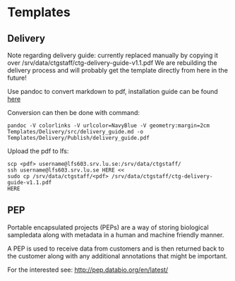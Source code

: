 # Templates

## Delivery
Note regarding delivery guide: currently replaced manually by copying it over /srv/data/ctgstaff/ctg-delivery-guide-v1.1.pdf
We are rebuilding the delivery process and will probably get the template directly from here in the future!

Use pandoc to convert markdown to pdf, installation guide can be found [here](https://gist.github.com/ilessing/7ff705de0f594510e463146762cef779)

Conversion can then be done with command:
```
pandoc -V colorlinks -V urlcolor=NavyBlue -V geometry:margin=2cm Templates/Delivery/src/delivery_guide.md -o Templates/Delivery/Publish/delivery_guide.pdf
```
Upload the pdf to lfs:
```
scp <pdf> username@lfs603.srv.lu.se:/srv/data/ctgstaff/
ssh username@lfs603.srv.lu.se HERE <<
sudo cp /srv/data/ctgstaff/<pdf> /srv/data/ctgstaff/ctg-delivery-guide-v1.1.pdf
HERE
```

## PEP
Portable encapsulated projects (PEPs) are a way of storing biological sampledata along with metadata in a human and machine friendly manner. 

A PEP is used to receive data from customers and is then returned back to the customer along with any additional annotations that might be important.

For the interested see:
http://pep.databio.org/en/latest/
